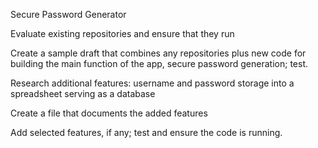 Secure Password Generator

Evaluate existing repositories and ensure that they run

Create a sample draft that combines any repositories plus new code for building the main function of the app, secure password generation; test.

Research additional features: username and password storage into a spreadsheet serving as a database

Create a file that documents the added features

Add selected features, if any; test and ensure the code is running. 
